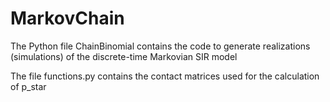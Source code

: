 # MarkovChain

The Python file ChainBinomial contains the code to generate realizations (simulations) of the discrete-time Markovian SIR model


The file functions.py contains the contact matrices used for the calculation of p_star
